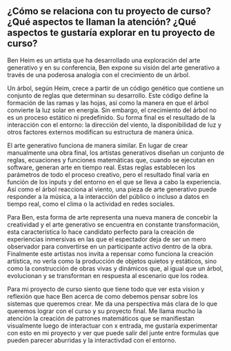  ¿Cómo se relaciona con tu proyecto de curso? ¿Qué aspectos te llaman la atención? ¿Qué aspectos te gustaría explorar en tu proyecto de curso?
 -

Ben Heim es un artista que ha desarrollado una exploración del arte generativo y en su conferencia, Ben expone su visión del arte generativo a través de una poderosa analogía con el crecimiento de un árbol. 

Un árbol, según Heim, crece a partir de un código genético que contiene un conjunto de reglas que determinan su desarrollo. Este código define la formación de las ramas y las hojas, así como la manera en que el árbol convierte la luz solar en energía. Sin embargo, el crecimiento del árbol no es un proceso estático ni predefinido. Su forma final es el resultado de la interacción con el entorno: la dirección del viento, la disponibilidad de luz y otros factores externos modifican su estructura de manera única.

El arte generativo funciona de manera similar. En lugar de crear manualmente una obra final, los artistas generativos diseñan un conjunto de reglas, ecuaciones y funciones matemáticas que, cuando se ejecutan en software, generan arte en tiempo real. Estas reglas establecen los parámetros de todo el proceso creativo, pero el resultado final varía en función de los inputs y del entorno en el que se lleva a cabo la experiencia. Así como el árbol reacciona al viento, una pieza de arte generativo puede responder a la música, a la interacción del público o incluso a datos en tiempo real, como el clima o la actividad en redes sociales.

Para Ben, esta forma de arte representa una nueva manera de concebir la creatividad y el arte generativo se encuentra en constante transformación, esta característica lo hace candidato perfecto para la creación de experiencias inmersivas en las que el espectador deja de ser un mero observador para convertirse en un participante activo dentro de la obra. Finalmente este artistas nos invita a repensar como funciona la creación artística, no verla como la producción de objetos quietos y estáticos, sino como la construcción de obras vivas y dinámicos que, al igual que un árbol, evolucionan y se transforman en respuesta al escenario que los rodea.

Para mi proyecto de curso siento que tiene todo que ver esta vision y reflexión que hace Ben acerca de como debemos pensar sobre los sistemas que queremos crear. Me da una perspectiva más clara de lo que queremos lograr con el curso y su proyecto final. Me llama mucho la atención la creación de patrones matemáticos que se manifiestan visualmente luego de interactuar con x entrada, me gustaría experimentar con esto en mi proyecto y ver que puede salir del junte entre formulas que pueden parecer aburridas y la interactivdad con el entorno.
